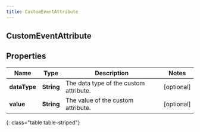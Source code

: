 ```yaml
---
title: CustomEventAttribute
---
```

## CustomEventAttribute


## Properties

| Name | Type | Description | Notes |
| ------------ | ------------- | ------------- | ------------- |
| **dataType** | **String** | The data type of the custom attribute. |  [optional] |
| **value** | **String** | The value of the custom attribute. |  [optional] |
{: class="table table-striped"}



